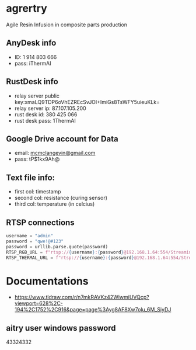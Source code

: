 # agrertry

Agile Resin Infusion in composite parts production

## AnyDesk info

- ID: 1 914 803 666
- pass: iThermAI

## RustDesk info

- relay server public key:xmaLQ9TDP6oVhEZREcSvJOI+ImiGs8TsWFY5uieuKLk=
- relay server ip: 87.107.105.200
- rust desk id: 380 425 066
- rust desk pass: 1ThermAI

## Google Drive account for Data

- email: mcmclangevin@gmail.com
- pass: tP$1kx9Ah@

## Text file info:

- first col: timestamp
- second col: resistance (curing sensor)
- third col: temperature (in celcius)

## RTSP connections

```python
username = "admin"
password = "qwe!@#123"
password = urllib.parse.quote(password)
RTSP_RGB_URL = f"rtsp://{username}:{password}@192.168.1.64:554/Streaming/Channels/101"
RTSP_THERMAL_URL = f"rtsp://{username}:{password}@192.168.1.64:554/Streaming/Channels/102"
```

# Documentations

- https://www.tldraw.com/r/n7mkRAVKz42WiwmiUVQcp?viewport=628%2C-194%2C1752%2C916&page=page%3Ayg8AF8Xw7olu_6M_SiyDJ

## aitry user windows password

43324332

